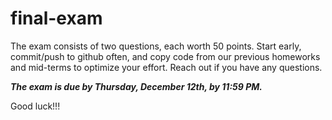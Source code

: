 # final-exam

The exam consists of two questions, each worth 50 points. Start early, commit/push to github often, and copy code from our previous homeworks and mid-terms to optimize your effort. Reach out if you have any questions.

***The exam is due by Thursday, December 12th, by 11:59 PM.***

Good luck!!!
